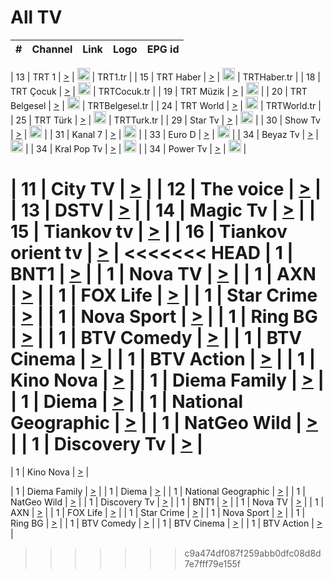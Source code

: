 <h1>All TV</h1>

| #   | Channel        | Link  | Logo | EPG id |
|:---:|:--------------:|:-----:|:----:|:------:|

| 13  | TRT 1            | [>](https://tv-trt1.medya.trt.com.tr/master.m3u8) | <img height="20" src="https://i.imgur.com/j786OLG.png"/> | TRT1.tr |
| 15  | TRT Haber        | [>](https://tv-trthaber.medya.trt.com.tr/master.m3u8) | <img height="20" src="https://i.imgur.com/OVfo8Ab.png"/> | TRTHaber.tr |
| 18  | TRT Çocuk        | [>](https://tv-trtcocuk.medya.trt.com.tr/master.m3u8) | <img height="20" src="https://i.imgur.com/QLFmD6d.png"/> | TRTCocuk.tr |
| 19  | TRT Müzik        | [>](https://tv-trtmuzik.medya.trt.com.tr/master.m3u8) | <img height="20" src="https://i.imgur.com/fIVFCEd.png"/> |
| 20  | TRT Belgesel     | [>](https://tv-trtbelgesel.medya.trt.com.tr/master.m3u8) | <img height="20" src="https://i.imgur.com/MGO87pe.png"/> | TRTBelgesel.tr |
| 24  | TRT World        | [>](https://tv-trtworld.medya.trt.com.tr/master.m3u8) | <img height="20" src="https://i.imgur.com/JEA2xpv.png"/> | TRTWorld.tr |
| 25  | TRT Türk         | [>](https://tv-trtturk.medya.trt.com.tr/master.m3u8) | <img height="20" src="https://i.imgur.com/OSTOQNw.png"/> | TRTTurk.tr |
| 29  | Star Tv   | [>](https://dogus-live.daioncdn.net/startv/startv_360p.m3u8) | <img height="20" src="https://i.imgur.com/IebUZx1.png"/> |
| 30  | Show Tv     | [>](https://ciner-live.daioncdn.net/showtv/showtv.m3u8) | <img height="20" src="https://i.imgur.com/IebUZx1.png"/> |
| 31  | Kanal 7     | [>](https://kanal7-live.daioncdn.net/kanal7/kanal7.m3u8) | <img height="20" src="https://i.imgur.com/IebUZx1.png"/> |
| 33  | Euro D    | [>](https://www.youtube.com/user/KanalD/live) | <img height="20" src="https://i.imgur.com/IebUZx1.png"/> |
| 34  | Beyaz Tv     | [>](https://beyaztv-live.daioncdn.net/beyaztv/beyaztv.m3u8) | <img height="20" src="https://i.imgur.com/IebUZx1.png"/> |
| 34  | Kral Pop Tv     | [>](https://www.youtube.com/watch?v=GuFTuKoXepw) | <img height="20" src="https://i.imgur.com/IebUZx1.png"/> |
| 34  | Power Tv     | [>](https://livetv.powerapp.com.tr/powerTV/powerhd.smil/chunklist.m3u8) | <img height="20" src="https://i.imgur.com/IebUZx1.png"/> |


| 11  | City TV | [>](https://tv.city.bg/play/tshls/citytv/index.m3u8) |
| 12  | The voice | [>](https://bss1.neterra.tv/thevoice/thevoice.m3u8) |
| 13  | DSTV | [>](http://46.249.95.140:8081/hls/data.m3u8) |
| 14  | Magic Tv | [>](https://bss1.neterra.tv/magictv/magictv.m3u8) |
| 15  | Tiankov tv | [>](https://streamer103.neterra.tv/tiankov-folk/live.m3u8) |
| 16  | Tiankov orient tv | [>](https://streamer103.neterra.tv/tiankov-orient/live.m3u8) |
<<<<<<< HEAD
| 1 | BNT1 | [>](https://ymkaya.xyz:14791/tv/bnt1/playlist.m3u8?wmsAuthSign=c2VydmVyX3RpbWU9MS81LzIwMjUgNDo0NjowMiBQTSZoYXNoX3ZhbHVlPWY3SVNGc2NwNWlWZzJpV1lKRHV4OWc9PSZ2YWxpZG1pbnV0ZXM9NjA=) |
| 1 | Nova TV | [>](https://ymkaya.xyz:14791/tv/novatv/playlist.m3u8?wmsAuthSign=c2VydmVyX3RpbWU9MS81LzIwMjUgNDo0NjoxMiBQTSZoYXNoX3ZhbHVlPTJqOG9CbXlCM0k5S1FjNWpLYzZhdUE9PSZ2YWxpZG1pbnV0ZXM9NjA=) |
| 1 | AXN | [>](https://ymkaya.xyz:14791/tv/axn/playlist.m3u8?wmsAuthSign=c2VydmVyX3RpbWU9MS81LzIwMjUgNDo0NjoyMiBQTSZoYXNoX3ZhbHVlPVc3Z3pkTUw5Q2JLcVdDWlIydjhKaHc9PSZ2YWxpZG1pbnV0ZXM9NjA=) |
| 1 | FOX Life | [>](https://ymkaya.xyz:14791/tv/foxlife/playlist.m3u8?wmsAuthSign=c2VydmVyX3RpbWU9MS81LzIwMjUgNDo0NjozMiBQTSZoYXNoX3ZhbHVlPWx6KzBYYWQzQi9XTXBZMDFpb2E5ZUE9PSZ2YWxpZG1pbnV0ZXM9NjA=) |
| 1 | Star Crime | [>](https://ymkaya.xyz:14791/tv/foxcrime/playlist.m3u8?wmsAuthSign=c2VydmVyX3RpbWU9MS81LzIwMjUgNDo0Njo0MiBQTSZoYXNoX3ZhbHVlPUJVcm9BclhvWGFNM2tqNmk2M1ZUeXc9PSZ2YWxpZG1pbnV0ZXM9NjA=) |
| 1 | Nova Sport | [>](https://ymkaya.xyz:14791/tv/novasport/playlist.m3u8?wmsAuthSign=c2VydmVyX3RpbWU9MS81LzIwMjUgNDo0Njo1MiBQTSZoYXNoX3ZhbHVlPWJUTE1HM0RobzVGWEt1VTRBNkxOUlE9PSZ2YWxpZG1pbnV0ZXM9NjA=) |
| 1 | Ring BG | [>](https://ymkaya.xyz:14791/tv/ringbg/playlist.m3u8?wmsAuthSign=c2VydmVyX3RpbWU9MS81LzIwMjUgNDo0NzowMiBQTSZoYXNoX3ZhbHVlPVZmN1hxWHFtQlBuOHBIYjdYcG14ZEE9PSZ2YWxpZG1pbnV0ZXM9NjA=) |
| 1 | BTV Comedy | [>](https://ymkaya.xyz:14791/tv/btvcomedy/playlist.m3u8?wmsAuthSign=c2VydmVyX3RpbWU9MS81LzIwMjUgNDo0NzoxMiBQTSZoYXNoX3ZhbHVlPXFoY3huTENDNEMyUC92cHloZENwakE9PSZ2YWxpZG1pbnV0ZXM9NjA=) |
| 1 | BTV Cinema | [>](https://ymkaya.xyz:14791/tv/btvcinema/playlist.m3u8?wmsAuthSign=c2VydmVyX3RpbWU9MS81LzIwMjUgNDo0NzoyMSBQTSZoYXNoX3ZhbHVlPVFBc1B3ZE9zRThOS1NVZjBVYVNFQkE9PSZ2YWxpZG1pbnV0ZXM9NjA=) |
| 1 | BTV Action | [>](https://ymkaya.xyz:14791/tv/btvaction/playlist.m3u8?wmsAuthSign=c2VydmVyX3RpbWU9MS81LzIwMjUgNDo0NzozMSBQTSZoYXNoX3ZhbHVlPTZzRklnTGhTUjh0K25iVUdmZHJnTlE9PSZ2YWxpZG1pbnV0ZXM9NjA=) |
| 1 | Kino Nova | [>](https://ymkaya.xyz:14791/tv/kinonova/playlist.m3u8?wmsAuthSign=c2VydmVyX3RpbWU9MS81LzIwMjUgNDo0Nzo0MSBQTSZoYXNoX3ZhbHVlPU55eGU0SWtNdjRVU1QxNXJxTm53UlE9PSZ2YWxpZG1pbnV0ZXM9NjA=) |
| 1 | Diema Family | [>](https://ymkaya.xyz:14791/tv/diemafamily/playlist.m3u8?wmsAuthSign=c2VydmVyX3RpbWU9MS81LzIwMjUgNDo0Nzo1MSBQTSZoYXNoX3ZhbHVlPUxPNGFuY2VuUlBNQkFRV3RHQTNYRlE9PSZ2YWxpZG1pbnV0ZXM9NjA=) |
| 1 | Diema | [>](https://ymkaya.xyz:14791/tv/diema/playlist.m3u8?wmsAuthSign=c2VydmVyX3RpbWU9MS81LzIwMjUgNDo0ODowMSBQTSZoYXNoX3ZhbHVlPXlBN1EvTFlZdHdzY3NkREdtQU1VT0E9PSZ2YWxpZG1pbnV0ZXM9NjA=) |
| 1 | National Geographic | [>](https://ymkaya.xyz:14791/tv/natgeo/playlist.m3u8?wmsAuthSign=c2VydmVyX3RpbWU9MS81LzIwMjUgNDo0ODo1OSBQTSZoYXNoX3ZhbHVlPTkzWC9OVkh2bUloUGpqblAraW5zdnc9PSZ2YWxpZG1pbnV0ZXM9NjA=) |
| 1 | NatGeo Wild | [>](https://ymkaya.xyz:14791/tv/natgeowild/playlist.m3u8?wmsAuthSign=c2VydmVyX3RpbWU9MS81LzIwMjUgNDo0OTowOSBQTSZoYXNoX3ZhbHVlPWcwck4rdk1yWXFXWmRzbml4bU9qZkE9PSZ2YWxpZG1pbnV0ZXM9NjA=) |
| 1 | Discovery Tv | [>](https://ymkaya.xyz:14791/tv/discovery/playlist.m3u8?wmsAuthSign=c2VydmVyX3RpbWU9MS81LzIwMjUgNDo0OToxOSBQTSZoYXNoX3ZhbHVlPWhZSkYyVzlXYlc3ZlZwb0ZWN01Yd3c9PSZ2YWxpZG1pbnV0ZXM9NjA=) |
=======


| 1 | Kino Nova | [>](https://ymkaya.xyz:11336/tv/kinonova/playlist.m3u8?wmsAuthSign=c2VydmVyX3RpbWU9MS8yLzIwMjUgNDo0MDoyMCBBTSZoYXNoX3ZhbHVlPWlFS1FrWEtMMVRFM3l5YklUWUJQUHc9PSZ2YWxpZG1pbnV0ZXM9NjA=) |

| 1 | Diema Family | [>](https://ymkaya.xyz:11336/tv/diemafamily/playlist.m3u8?wmsAuthSign=c2VydmVyX3RpbWU9MS8yLzIwMjUgNDo0MDozMCBBTSZoYXNoX3ZhbHVlPUVUaTVKTldvZTF5WVVCM0YwL21kaXc9PSZ2YWxpZG1pbnV0ZXM9NjA=) |
| 1 | Diema | [>](https://ymkaya.xyz:11336/tv/diema/playlist.m3u8?wmsAuthSign=c2VydmVyX3RpbWU9MS8yLzIwMjUgNDo0MDo0MCBBTSZoYXNoX3ZhbHVlPVlYMWVJT2NuUjNpUTBsaytEUFFOS2c9PSZ2YWxpZG1pbnV0ZXM9NjA=) |
| 1 | National Geographic | [>](https://ymkaya.xyz:11336/tv/natgeo/playlist.m3u8?wmsAuthSign=c2VydmVyX3RpbWU9MS8yLzIwMjUgNDo0MTo0MSBBTSZoYXNoX3ZhbHVlPTJQTlVmcG5nYWx0M013eUhGRGxnd0E9PSZ2YWxpZG1pbnV0ZXM9NjA=) |
| 1 | NatGeo Wild | [>](https://ymkaya.xyz:11336/tv/natgeowild/playlist.m3u8?wmsAuthSign=c2VydmVyX3RpbWU9MS8yLzIwMjUgNDo0MTo1MSBBTSZoYXNoX3ZhbHVlPVl1OXZaTTliN0hGWEN3eDBYd1duNkE9PSZ2YWxpZG1pbnV0ZXM9NjA=) |
| 1 | Discovery Tv | [>](https://ymkaya.xyz:11336/tv/discovery/playlist.m3u8?wmsAuthSign=c2VydmVyX3RpbWU9MS8yLzIwMjUgNDo0MjowMSBBTSZoYXNoX3ZhbHVlPWtBQmdLNlY2RmQwWElzMVYzSDJyVkE9PSZ2YWxpZG1pbnV0ZXM9NjA=) |
| 1 | BNT1 | [>](https://ymkaya.xyz:11336/tv/bnt1/playlist.m3u8?wmsAuthSign=c2VydmVyX3RpbWU9MS8yLzIwMjUgNDozODozOCBBTSZoYXNoX3ZhbHVlPVVrMVlRQXpJWlhYeUh6ZFVpSC9NMUE9PSZ2YWxpZG1pbnV0ZXM9NjA=) |
| 1 | Nova TV | [>](https://ymkaya.xyz:11336/tv/novatv/playlist.m3u8?wmsAuthSign=c2VydmVyX3RpbWU9MS8yLzIwMjUgNDozODo0OCBBTSZoYXNoX3ZhbHVlPUVxQjh1a0ZzYkVGZU8zZDFGTzdreVE9PSZ2YWxpZG1pbnV0ZXM9NjA=) |
| 1 | AXN | [>](https://ymkaya.xyz:11336/tv/axn/playlist.m3u8?wmsAuthSign=c2VydmVyX3RpbWU9MS8yLzIwMjUgNDozODo1OCBBTSZoYXNoX3ZhbHVlPUpkWStGY1hkNXhaOVpPZ0thQ0FZL3c9PSZ2YWxpZG1pbnV0ZXM9NjA=) |
| 1 | FOX Life | [>](https://ymkaya.xyz:11336/tv/foxlife/playlist.m3u8?wmsAuthSign=c2VydmVyX3RpbWU9MS8yLzIwMjUgNDozOToxMCBBTSZoYXNoX3ZhbHVlPWt1ZDc1T3AzYlZDTjJnSy9TU0xJZlE9PSZ2YWxpZG1pbnV0ZXM9NjA=) |
| 1 | Star Crime | [>](https://ymkaya.xyz:11336/tv/foxcrime/playlist.m3u8?wmsAuthSign=c2VydmVyX3RpbWU9MS8yLzIwMjUgNDozOToyMCBBTSZoYXNoX3ZhbHVlPXIwVU45Nm9FR1l2enNkTG9TanBxbmc9PSZ2YWxpZG1pbnV0ZXM9NjA=) |
| 1 | Nova Sport | [>](https://ymkaya.xyz:11336/tv/novasport/playlist.m3u8?wmsAuthSign=c2VydmVyX3RpbWU9MS8yLzIwMjUgNDozOTozMCBBTSZoYXNoX3ZhbHVlPXlSZ0UxazVaM0xhSmc0NmR4T0c1T2c9PSZ2YWxpZG1pbnV0ZXM9NjA=) |
| 1 | Ring BG | [>](https://ymkaya.xyz:11336/tv/ringbg/playlist.m3u8?wmsAuthSign=c2VydmVyX3RpbWU9MS8yLzIwMjUgNDozOTo0MCBBTSZoYXNoX3ZhbHVlPTR4aUlFNHVUYWN4enY1WkVuOFZma2c9PSZ2YWxpZG1pbnV0ZXM9NjA=) |
| 1 | BTV Comedy | [>](https://ymkaya.xyz:11336/tv/btvcomedy/playlist.m3u8?wmsAuthSign=c2VydmVyX3RpbWU9MS8yLzIwMjUgNDozOTo1MCBBTSZoYXNoX3ZhbHVlPUtrMTJ2RHNTTUU1RFp1ZkVOdXFSK3c9PSZ2YWxpZG1pbnV0ZXM9NjA=) |
| 1 | BTV Cinema | [>](https://ymkaya.xyz:11336/tv/btvcinema/playlist.m3u8?wmsAuthSign=c2VydmVyX3RpbWU9MS8yLzIwMjUgNDozOTo1OSBBTSZoYXNoX3ZhbHVlPTZWcU9FZW56cG1NM1lrYy8xNE5NeHc9PSZ2YWxpZG1pbnV0ZXM9NjA=) |
| 1 | BTV Action | [>](https://ymkaya.xyz:11336/tv/btvaction/playlist.m3u8?wmsAuthSign=c2VydmVyX3RpbWU9MS8yLzIwMjUgNDo0MDoxMCBBTSZoYXNoX3ZhbHVlPUlDd0ErRkZVWThyMVZwR3c2REdGZ3c9PSZ2YWxpZG1pbnV0ZXM9NjA=) |
>>>>>>> c9a474df087f259abb0dfc08d8d7e7fff79e155f
